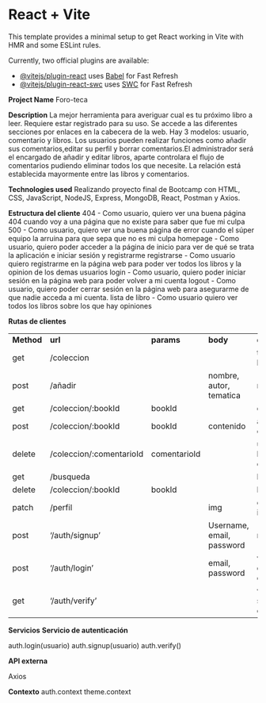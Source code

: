 # React + Vite

This template provides a minimal setup to get React working in Vite with HMR and some ESLint rules.

Currently, two official plugins are available:

- [@vitejs/plugin-react](https://github.com/vitejs/vite-plugin-react/blob/main/packages/plugin-react/README.md) uses [Babel](https://babeljs.io/) for Fast Refresh
- [@vitejs/plugin-react-swc](https://github.com/vitejs/vite-plugin-react-swc) uses [SWC](https://swc.rs/) for Fast Refresh







<strong>Project Name</strong>
Foro-teca

<strong>Description</strong>
La mejor herramienta para averiguar cual es tu próximo libro a leer. Requiere estar registrado para su uso. Se accede a las diferentes secciones por enlaces en la cabecera de la web.
Hay 3 modelos: usuario, comentario y libros.
Los usuarios pueden realizar funciones como añadir sus comentarios,editar su perfil y borrar comentarios.El administrador será el encargado de añadir y editar libros, aparte controlara el flujo de comentarios pudiendo eliminar todos los que necesite.
La relación está establecida mayormente entre las libros y comentarios.

<strong>Technologies used</strong>
Realizando proyecto final de Bootcamp con HTML, CSS, JavaScript, NodeJS,
Express, MongoDB, React, Postman y Axios.

<strong>Estructura del cliente</strong>
404 - Como usuario, quiero ver una buena página 404 cuando voy a una página que no existe para saber que fue mi culpa
500 - Como usuario, quiero ver una buena página de error cuando el súper equipo la arruina para que sepa que no es mi culpa
homepage - Como usuario, quiero poder acceder a la página de inicio para ver de qué se trata la aplicación e iniciar sesión y registrarme
registrarse - Como usuario quiero registrarme en la página web para poder ver todos los libros y la opinion de los demas usuarios
login - Como usuario, quiero poder iniciar sesión en la página web para poder volver a mi cuenta
logout - Como usuario, quiero poder cerrar sesión en la página web para asegurarme de que nadie acceda a mi cuenta.
lista de libro - Como usuario quiero ver todos los libros sobre los que hay opiniones

<strong>Rutas de clientes</strong>

<table>
  <tr>

<td><strong>Method</strong></td>

<td><strong>url</strong></td>

<td><strong>params</strong></td>

<td><strong>body</strong></td>

<td><strong>description</strong></td>

  </tr>

   <tr>

<td>get</td>

<td>/coleccion</td>

<td></td>

<td></td>

<td>todos los libros</td>

  </tr>

  
   <tr>

<td>post</td>

<td>/añadir</td>

<td></td>

<td>nombre, autor, tematica</td>

<td>nuevo libro</td>

  </tr>

  
   <tr>

<td>get</td>

<td>/coleccion/:bookId</td>

<td>bookId</td>

<td></td>

<td>detalles libro</td>

  </tr>

  
   <tr>

<td>post</td>

<td>/coleccion/:bookId</td>

<td>bookId</td>

<td>contenido</td>

<td>agregar comentarios</td>

  </tr>

  
   <tr>

<td>delete</td>

<td>/coleccion/:comentarioId</td>

<td>comentarioId</td>

<td></td>

<td>usuario borra comentario</td>

  </tr>

  
   <tr>

<td>get</td>

<td>/busqueda</td>

<td></td>

<td></td>

<td>buscar libro</td>

  </tr>

  
   <tr>

<td>delete</td>

<td>/coleccion/:bookId</td>

<td>bookId</td>

<td></td>

<td>borra libro</td>

  </tr>

  
   <tr>

<td>patch</td>

<td>/perfil</td>

<td></td>

<td>img</td>

<td>editar imagen</td>

  </tr>

  
   <tr>

<td>post</td>

<td>‘/auth/signup’</td>

<td></td>

<td>Username, email, password</td>

<td>registro</td>

  </tr>

  
   <tr>

<td>post</td>

<td>‘/auth/login’</td>

<td></td>

<td>email, password</td>

<td>validacion de credenciales</td>

  </tr>

  
   <tr>

<td>get</td>

<td>‘/auth/verify’</td>

<td></td>

<td></td>

<td>verificacion si el usuario esta online</td>

  </tr>

</table>

<strong>Servicios</strong>
<strong>Servicio de autenticación</strong>

auth.login(usuario)
auth.signup(usuario)
auth.verify()

<strong>API externa</strong>

Axios


<strong>Contexto</strong>
auth.context
theme.context
